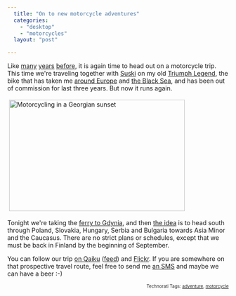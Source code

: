 ```yaml
---
  title: "On to new motorcycle adventures"
  categories: 
    - "desktop"
    - "motorcycles"
  layout: "post"

---
```

<p>
Like <a href="http://www.routamc.org/">many</a> <a href="http://www.deathmonkey.org/">years</a> <a href="http://bergie.iki.fi/blog/when_a_holiday_gets-interesting/">before</a>, it is again time to head out on a motorcycle trip. This time we're traveling together with <a href="http://www.qaiku.com/home/ihmis-suski/">Suski</a> on my old <a href="http://www.flickr.com/photos/bergie/tags/triumph">Triumph Legend</a>, the bike that has taken me <a href="http://www.routamc.org/journal/europe-motorcycle-tour-2002/">around Europe</a> and <a href="http://www.flickr.com/photos/bergie/sets/72157601177213555/">the Black Sea</a>, and has been out of commission for last three years. But now it runs again.
</p><p>
<img src="https://s3.eu-central-1.amazonaws.com/bergie-iki-fi/triumph-caucasus-sunset.jpg" height="254" width="400" border="0" hspace="4" vspace="4" alt="Motorcycling in a Georgian sunset" title="Motorcycling in a Georgian sunset" />
</p><p>
Tonight we're taking the <a href="http://www.finnlines.com/index.php/passenger_eng/routes_and_timetables/gdynia_helsinki">ferry to Gdynia</a>, and then <a href="http://www.dopplr.com/traveller/bergie">the idea</a> is to head south through Poland, Slovakia, Hungary, Serbia and Bulgaria towards Asia Minor and the Caucasus. There are no strict plans or schedules, except that we must be back in Finland by the beginning of September.
</p><p>
You can follow our trip <a href="http://www.qaiku.com/home/bergie/">on Qaiku</a> (<a href="http://www.qaiku.com/feeds/qaikus/1de04e7a425656e04e711de8b8b03b7a324e879e879">feed</a>) and <a href="http://www.flickr.com/photos/bergie/">Flickr</a>. If you are somewhere on that prospective travel route, feel free to send me <a href="http://bergie.iki.fi/">an SMS</a> and maybe we can have a beer :-)
</p>
<p style="text-align:right;font-size:10px;">Technorati Tags: <a href="http://www.technorati.com/tag/adventure" rel="tag">adventure</a>, <a href="http://www.technorati.com/tag/motorcycle" rel="tag">motorcycle</a></p>
